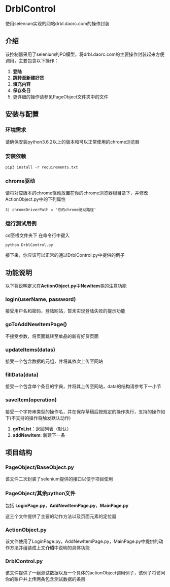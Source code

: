 # DrblControl
使用selenium实现的网站drbl.daorc.com的操作封装

## 介绍
该控制器采用了selenium的PO模型，将drbl.daorc.com的主要操作封装起来方便调用，主要包含以下操作：

1. **登陆**
2. **跳转至新建好货**
3. **填充内容**
4. **保存条目**
4. 更详细的操作请参见PageObject文件夹中的文件

## 安装与配置
### 环境需求
请确保安装python3.6.2以上的版本和可以正常使用的chrome浏览器
### 安装依赖
```pip3 install -r requirements.txt```
### chrome驱动
请将对应版本的chrome驱动放置在你的chrome浏览器根目录下，并修改ActionObject.py中的下列属性

```3| chromeDriverPath = '你的chrome驱动路径'```
### 运行测试用例
cd至根文件夹下 在命令行中键入

```python DrblControl.py```

接下来，你应该可以正常的通过DrblControl.py中提供的例子

## 功能说明
以下将说明定义在**ActionObject.py**中**NewItem**类的注意功能

### login(userName, password)
接受用户名和密码，登陆网站，暂未实现登陆失败的提示功能

### goToAddNewItemPage()
不接受参数，将页面跳转至单品的新有好货页面

### updateItems(datas)
接受一个包含数据的元组，并将其依次上传至网站

### fillData(data)
接受一个包含单个条目的字典，并将其上传至网站，data的结构请参考下一小节

### saveItem(operation)
接受一个字符串类型的操作名，并在保存草稿后按规定的操作执行，支持的操作如下(不支持的操作将触发默认动作)

1. **goToList**：返回列表（默认）
2. **addNewItem**: 新建下一条

## 项目结构
### PageObject/BaseObject.py
该文件二次封装了selenium提供的接口以便于项目使用

### PageObject/其余python文件
包括 **LoginPage.py**，**AddNewItemPage.py**，**MainPage.py**

这三个文件提供了主要的动作方法以及页面元素的定位器

### ActionObject.py
该文件使用了LoginPage.py，AddNewItemPage.py，MainPage.py中提供的动作方法并组装成上文**介绍**中说明的具体功能

### DrblControl.py
该文件提供了一组测试数据以及一个具体的actionObject调用例子，该例子将访问你的账户并上传两条包含测试数据的条目
